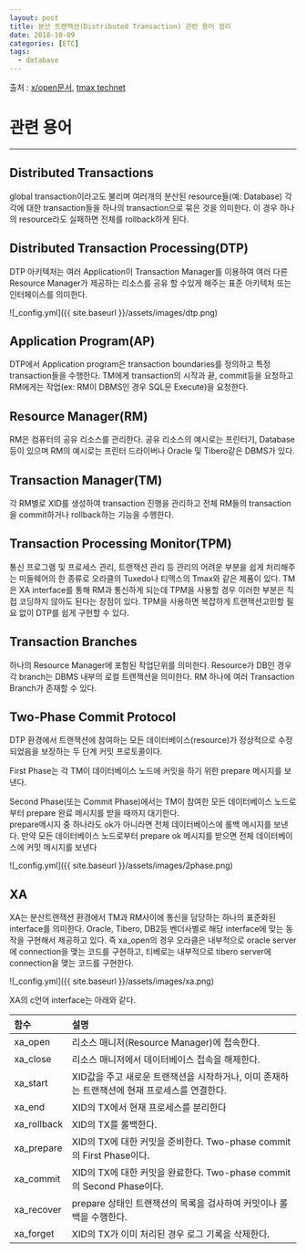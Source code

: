 ```yaml
---
layout: post
title: 분산 트랜잭션(Distributed Transaction) 관련 용어 정리
date: 2018-10-09
categories: [ETC]
tags: 
  - database
---
```


출처 : [x/open문서](http://pubs.opengroup.org/onlinepubs/009680699/toc.pdf), [tmax technet](https://technet.tmaxsoft.com/upload/download/online/tibero/pver-20150504-000001/tibero_dev/ch04.html)
# 관련 용어
***
## Distributed Transactions
global transaction이라고도 불리며 여러개의 분산된 resource들(예: Database) 각각에 대한 transaction들을 하나의 transaction으로 묶은 것을 의미한다. 이 경우 하나의 resource라도 실패하면 전체를 rollback하게 된다.

## Distributed Transaction Processing(DTP)
DTP 아키텍처는 여러 Application이 Transaction Manager를 이용하여 여러 다른 Resource Manager가 제공하는 리소스를 공유 할 수있게 해주는 표준 아키텍처 또는 인터페이스를 의미한다.

![_config.yml]({{ site.baseurl }}/assets/images/dtp.png)

## Application Program(AP)
DTP에서 Application program은 transaction boundaries를 정의하고 특정 transaction들을 수행한다. TM에게 transaction의 시작과 끝, commit등을 요청하고 RM에게는 작업(ex: RM이 DBMS인 경우 SQL문 Execute)을 요청한다.

## Resource Manager(RM)
RM은 컴퓨터의 공유 리소스를 관리한다. 공유 리소스의 예시로는 프린터기, Database등이 있으며 RM의 예시로는 프린터 드라이버나 Oracle 및 Tibero같은 DBMS가 있다.

## Transaction Manager(TM)
각 RM별로 XID를 생성하여 transaction 진행을 관리하고 전체 RM들의 transaction을 commit하거나 rollback하는 기능을 수행한다. 

## Transaction Processing Monitor(TPM)
통신 프로그램 및 프로세스 관리, 트랜잭션 관리 등 관리의 어려운 부분을 쉽게 처리해주는 미들웨어의 한 종류로 오라클의 Tuxedo나 티맥스의 Tmax와 같은 제품이 있다. TM은 XA interface를 통해 RM과 통신하게 되는데 TPM을 사용할 경우 이러한 부분은 직접 코딩하지 않아도 된다는 장점이 있다. TPM을 사용하면 복잡하게 트랜잭션고민할 필요 없이 DTP를 쉽게 구현할 수 있다.

## Transaction Branches
하나의 Resource Manager에 포함된 작업단위를 의미한다. Resource가 DB인 경우 각 branch는 DBMS 내부의 로컬 트랜잭션을 의미한다. RM 하나에 여러 Transaction Branch가 존재할 수 있다.

## Two-Phase Commit Protocol
DTP 환경에서 트랜잭션에 참여하는 모든 데이터베이스(resource)가 정상적으로 수정되었음을 보장하는 두 단계 커밋 프로토콜이다.

First Phase는 각 TM이 데이터베이스 노드에 커밋을 하기 위한 prepare 메시지를 보낸다.

Second Phase(또는 Commit Phase)에서는 TM이 참여한 모든 데이터베이스 노드로부터 prepare 완료 메시지를 받을 때까지 대기한다.  
prepare메시지 중 하나라도 ok가 아니라면 전체 데이터베이스에 롤백 메시지를 보낸다. 만약 모든 데이터베이스 노드로부터 prepare ok 메시지를 받으면 전체 데이터베이스에 커밋 메시지를 보낸다

![_config.yml]({{ site.baseurl }}/assets/images/2phase.png)

## XA
XA는 분산트랜잭션 환경에서 TM과 RM사이에 통신을 담당하는 하나의 표준화된 interface를 의미한다. Oracle, Tibero, DB2등 벤더사별로 해당 interface에 맞는 동작을 구현해서 제공하고 있다. 즉 xa_open의 경우 오라클은 내부적으로 oracle server에 connection을 맺는 코드를 구현하고, 티베로는 내부적으로 tibero server에 connection을 맺는 코드를 구현한다.

![_config.yml]({{ site.baseurl }}/assets/images/xa.png)

XA의 c언어 interface는 아래와 같다.

| 함수 | 설명 |
|:--------|:--------|
| xa_open | 리소스 매니저(Resource Manager)에 접속한다. |
| xa_close | 리소스 매니저에서 데이터베이스 접속을 해제한다. |
| xa_start | XID값을 주고 새로운 트랜잭션을 시작하거나, 이미 존재하는 트랜잭션에 현재 프로세스를 연결한다. |
| xa_end | XID의 TX에서 현재 프로세스를 분리한다 |
| xa_rollback	 | XID의 TX를 롤백한다. |
| xa_prepare | XID의 TX에 대한 커밋을 준비한다. Two-phase commit의 First Phase이다. |
| xa_commit | XID의 TX에 대한 커밋을 완료한다. Two-phase commit의 Second Phase이다. |
| xa_recover | prepare 상태인 트랜잭션의 목록을 검사하여 커밋이나 롤백을 수행한다. |
| xa_forget | XID의 TX가 이미 처리된 경우 로그 기록을 삭제한다. |
